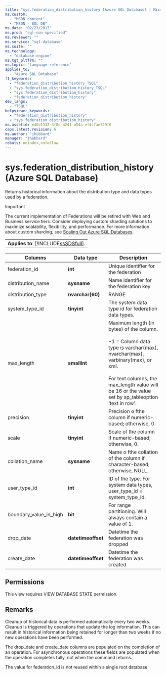 ```yaml
---
title: "sys.federation_distribution_history (Azure SQL Database) | Microsoft Docs"
ms.custom: 
  - "MSDN content"
  - "MSDN - SQL DB"
ms.date: "02/23/2017"
ms.prod: "sql-non-specified"
ms.reviewer: ""
ms.service: "sql-database"
ms.suite: ""
ms.technology: 
  - "database-engine"
ms.tgt_pltfrm: ""
ms.topic: "language-reference"
applies_to: 
  - "Azure SQL Database"
f1_keywords: 
  - "federation_distribution_history_TSQL"
  - "sys.federation_distribution_history_TSQL"
  - "sys.federation_distribution_history"
  - "federation_distribution_history"
dev_langs: 
  - "TSQL"
helpviewer_keywords: 
  - "federation_distribution_history"
  - "sys.federation_distribution_history"
ms.assetid: e40a1332-3f8c-4241-a54a-ef4c7aef29f0
caps.latest.revision: 6
ms.author: "jhubbard"
manager: "jhubbard"
robots: noindex,nofollow
---
```

# sys.federation_distribution_history (Azure SQL Database)
  Returns historical information about the distribution type and data types used by a federation.  
  
> [!IMPORTANT]  
>  The current implementation of Federations will be retired with Web and Business service tiers. Consider deploying custom sharding solutions to maximize scalability, flexibility, and performance. For more information about custom sharding, see [Scaling Out Azure SQL Databases](http://go.microsoft.com/fwlink/?LinkId=397318).  
  
||  
|-|  
|**Applies to**: [!INCLUDE[ssSDSfull](../a9retired/includes/sssdsfull-md.md)].|  
  
|Columns|Data type|Description|  
|-------------|---------------|-----------------|  
|federation_id|**int**|Unique identifier for the federation|  
|distribution_name|**sysname**|Name identifier for the federation key|  
|distribution_type|**nvarchar(60)**|RANGE|  
|system_type_id|**tinyint**|The system data type id for federation data types.|  
|max_length|**smallint**|Maximum length (in bytes) of the column.<br /><br /> -1 = Column data type is varchar(max), nvarchar(max), varbinary(max), or xml.<br /><br /> For text columns, the max_length value will be 16 or the value set by sp_tableoption ‘text in row’.|  
|precision|**tinyint**|Precision o fthe column if numeric-based; otherwise, 0.|  
|scale|**tinyint**|Scale of the column if numeric-based; otherwise, 0.|  
|collation_name|**sysname**|Name o fthe collation of the column if character-based; otherwise, NULL.|  
|user_type_id|**int**|ID of the type. For system data types, user_type_id = system_type_id.|  
|boundary_value_in_high|**bit**|For range partitioning. Will always contain a value of 1.|  
|drop_date|**datetimeoffset**|Datetime the federation was dropped|  
|create_date|**datetimeoffset**|Datetime the federation was created|  
  
## Permissions  
 This view requires VIEW DATABASE STATE permission.  
  
## Remarks  
 Cleanup of historical data is performed automatically every two weeks. Cleanup is triggered by operations that update the log information. This can result in historical information being retained for longer than two weeks if no new operations have been performed.  
  
 The drop_date and create_date columns are populated on the completion of an operation. For asynchronous operations these fields are populated when the operation completes fully, not when the command returns.  
  
 The value for federation_id is not reused within a single root database.  
  
  
